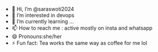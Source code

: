 - 👋 Hi, I’m @saraswoti2024
- 👀 I’m interested in devops
- 🌱 I’m currently learning ...
- 📫 How to reach me : active mostly on insta and whatsapp
- 😄 Pronouns:she/her
- ⚡ Fun fact: Tea works the same way as coffee for me lol

<!---
saraswoti2024/saraswoti2024 is a ✨ special ✨ repository because its `README.md` (this file) appears on your GitHub profile.
You can click the Preview link to take a look at your changes.
--->
